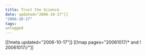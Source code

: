 ```yaml
---
title: Trust the Science
date: updated="2006-10-17"]]
"2006-10-17"
tags:
untagged
---
```

[[!meta updated="2006-10-17"]]
[[!map pages="20061017/* and ! 20061017/*/*"]]

